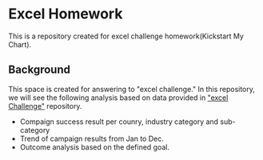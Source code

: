 # Excel Homework
This is a repository created for excel challenge homework(Kickstart My Chart).

## Background
This space is created for answering to "excel challenge." In this repository, we will see the following analysis based on data provided in ["excel Challenge"](https://uci.bootcampcontent.com/UCI-Coding-Bootcamp/uci-irv-data-pt-08-2020-u-c/tree/master/02-Homework/01-Excel) repository. 

* Compaign success result per counry, industry category and sub-category 
* Trend of campaign results from Jan to Dec. 
* Outcome analysis based on the defined goal. 



